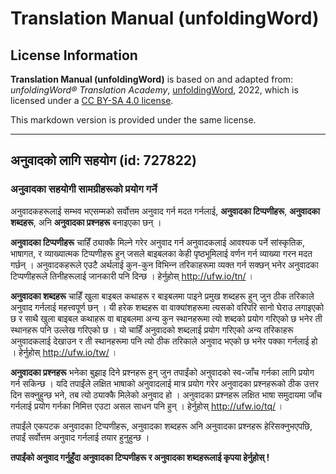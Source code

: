 # Translation Manual (unfoldingWord)

## License Information

**Translation Manual (unfoldingWord)** is based on and adapted from: _unfoldingWord® Translation Academy_, [unfoldingWord](https://unfoldingword.org/utw), 2022, which is licensed under a [CC BY-SA 4.0 license](https://creativecommons.org/licenses/by-sa/4.0/legalcode.en).

This markdown version is provided under the same license.



--------------------------------

## अनुवादको लागि सहयोग (id: 727822)

### अनुवादका सहयोगी सामग्रीहरूको प्रयोग गर्ने

अनुवादकहरूलाई सम्भव भएसम्‍मको सर्वोत्तम अनुवाद गर्न मदत गर्नलाई, **अनुवादका टिप्‍पणीहरू**, **अनुवादका शब्दहरू**, अनि **अनुवादका प्रश्‍नहरू** बनाइएका छन् ।

**अनुवादका टिप्‍पणीहरू** चाहिँ ठ्याक्‍कै मिल्‍ने गरेर अनुवाद गर्न अनुवादकलाई आवश्‍यक पर्ने सांस्कृतिक, भाषागत, र व्याख्यात्मक टिप्‍पणीहरू हुन् जसले बाइबलका केही पृष्‍ठभूमिलाई वर्णन गर्न व्याख्या गरन मदत गर्छन् । अनुवादकहरूले एउटै अर्थलाई कुन\-कुन विभिन्‍न तरिकाहरूमा व्यक्त गर्न सक्‍छन् भनेर अनुवादका टिप्‍पणीहरूले तिनीहरूलाई जानकारी पनि दिन्छ । हेर्नुहोस् http://ufw.io/tn/ ।

**अनुवादका शब्दहरू** चाहिँ खुला बाइबल कथाहरू र बाइबलमा पाइने प्रमुख शब्दहरू हुन् जुन ठीक तरिकाले अनुवाद गर्नलाई महत्त्वपूर्ण छन् । यी हरेक शब्दहरू वा वाक्यांशहरूमा त्यसको वरिपरि सानो घेराउ लगाइएको छ र साथै खुला बाइबल कथाहरू वा बाइबलमा अन्य कुन स्थानहरूमा त्यो शब्दको प्रयोग गरिएको छ भनेर ती स्थानहरू पनि उल्‍लेख गरिएको छ । यो चाहिँ अनुवादको शब्दलाई प्रयोग गरिएको अन्य तरिकाहरू अनुवादकलाई देखाउन र ती स्थानहरूमा पनि त्यो ठीक तरिकाले अनुवाद भएको छ भनेर पक्‍का गर्नलाई हो । हेर्नुहोस् http://ufw.io/tw/ ।

**अनुवादका प्रश्‍नहरू** भनेका बुझाइ दिने प्रश्‍नहरू हुन् जुन तपाईंको अनुवादको स्व‍\-जाँच गर्नका लागि प्रयोग गर्न सकिन्छ । यदि तपाईंले लक्षित भाषाको अनुवादलाई मात्र प्रयोग गरेर अनुवादका प्रश्‍नहरूको ठीक उत्तर दिन सक्‍नुहुन्छ भने, तब त्यो ठ्याक्‍कै मिलेको अनुवाद हो । अनुवादका प्रश्‍नहरू लक्षित भाषा समुदायमा जाँच गर्नलाई प्रयोग गर्नका निमित्त एउटा असल साधन पनि हुन् । हेर्नुहोस् http://ufw.io/tq/ ।

तपाईंले एकपटक अनुवादका टिप्‍पणीहरू, अनुवादका शब्दहरू अनि अनुवादका प्रश्‍नहरू हेरिसक्‍नुभएपछि, तपाईं सर्वोत्तम अनुवाद गर्नलाई तयार हुनुहुन्छ ।

**तपाईंको अनुवाद गर्नुहुँदा अनुवादका टिप्‍पणीहरू र अनुवादका शब्‍दहरूलाई कृपया हेर्नुहोस् !**



